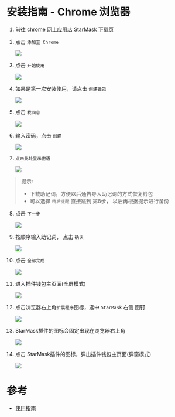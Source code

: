 # 安装指南 - Chrome 浏览器

1. 前往 [chrome 网上应用店
StarMask 下载页](https://chrome.google.com/webstore/detail/starmask/mfhbebgoclkghebffdldpobeajmbecfk/related)

2. 点击 `添加至 Chrome`

    ![](./images/1.jpg)

3. 点击 `开始使用`

    ![](./images/2.jpg)

4. 如果是第一次安装使用，请点击 `创建钱包`

    ![](./images/3.jpg)

5. 点击 `我同意`

    ![](./images/4.jpg)

6. 输入密码，点击 `创建`

    ![](./images/5.jpg)

7. `点击此处显示密语`

    ![](./images/6.jpg)

> 提示:
> - 下载助记词，方便以后通告导入助记词的方式恢复钱包
> - 可以选择 `稍后提醒` 直接跳到 第8步， 以后再根据提示进行备份

8. 点击 `下一步`

    ![](./images/7.jpg)

9. 按顺序输入助记词， 点击 `确认`

    ![](./images/8.jpg)

10. 点击 `全部完成`

    ![](./images/9.jpg)

11. 进入插件钱包主页面(全屏模式)

    ![](./images/10.jpg)
 
12. 点击浏览器右上角`扩展程序`图标，选中 `StarMask` 右侧 图钉

    ![](./images/11.jpg)

13. StarMask插件的图标会固定出现在浏览器右上角

    ![](./images/12.jpg)

14. 点击 StarMask插件的图标，弹出插件钱包主页面(弹窗模式)

    ![](./images/26.jpg)

# 参考
- [使用指南](./how-to-use.md)
